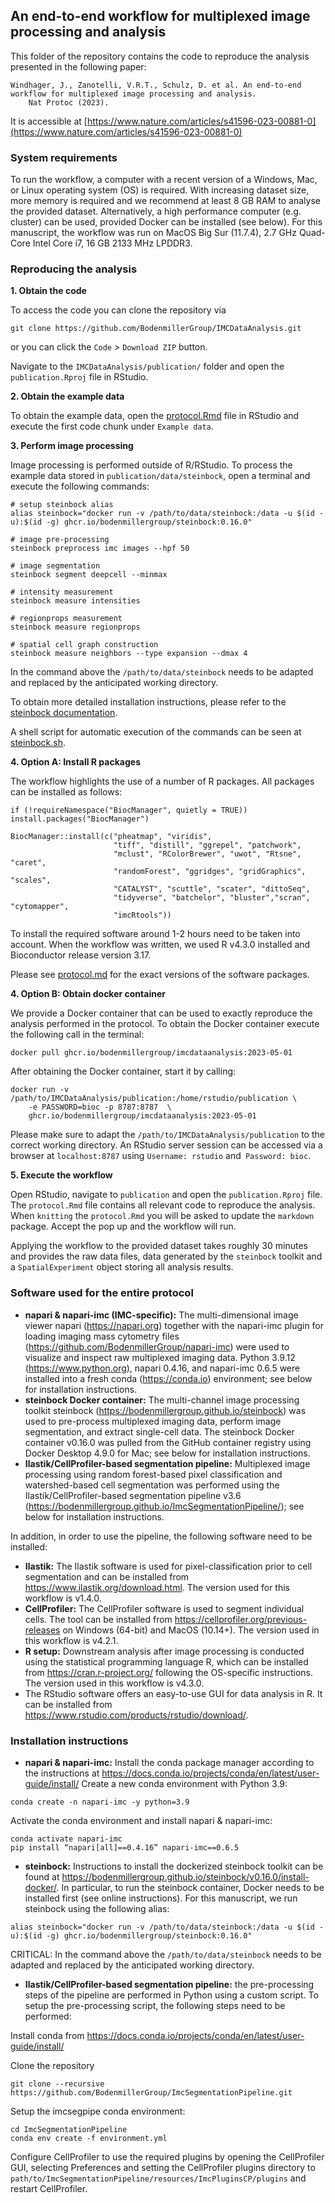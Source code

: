 ## An end-to-end workflow for multiplexed image processing and analysis

This folder of the repository contains the code to reproduce the analysis presented in the following paper:

```
Windhager, J., Zanotelli, V.R.T., Schulz, D. et al. An end-to-end workflow for multiplexed image processing and analysis.
    Nat Protoc (2023). 
```

It is accessible at [https://www.nature.com/articles/s41596-023-00881-0](https://www.nature.com/articles/s41596-023-00881-0)

### System requirements

To run the workflow, a computer with a recent version of a Windows, Mac, or Linux operating system (OS) is required. 
With increasing dataset size, more memory is required and we recommend at least 8 GB RAM to analyse the provided dataset. 
Alternatively, a high performance computer (e.g. cluster) can be used, provided Docker can be installed (see below). 
For this manuscript, the workflow was run on MacOS Big Sur (11.7.4), 2.7 GHz Quad-Core Intel Core i7, 16 GB 2133 MHz LPDDR3.

### Reproducing the analysis

**1. Obtain the code**

To access the code you can clone the repository via

```
git clone https://github.com/BodenmillerGroup/IMCDataAnalysis.git
```

or you can click the `Code` > `Download ZIP` button.

Navigate to the `IMCDataAnalysis/publication/` folder and open the 
`publication.Rproj` file in RStudio. 

**2. Obtain the example data**

To obtain the example data, open the [protocol.Rmd](protocol.Rmd) file in RStudio
and execute the first code chunk under `Example data`.

**3. Perform image processing**

Image processing is performed outside of R/RStudio. To process the example
data stored in `publication/data/steinbock`, open a terminal and execute the 
following commands:

```
# setup steinbock alias
alias steinbock="docker run -v /path/to/data/steinbock:/data -u $(id -u):$(id -g) ghcr.io/bodenmillergroup/steinbock:0.16.0"

# image pre-processing
steinbock preprocess imc images --hpf 50

# image segmentation
steinbock segment deepcell --minmax

# intensity measurement
steinbock measure intensities

# regionprops measurement
steinbock measure regionprops

# spatial cell graph construction
steinbock measure neighbors --type expansion --dmax 4
```

In the command above the `/path/to/data/steinbock` needs to be adapted and 
replaced by the anticipated working directory. 

To obtain more detailed installation instructions, please refer to the 
[steinbock documentation](https://bodenmillergroup.github.io/steinbock/latest/install-docker/).

A shell script for automatic execution of the commands can be seen at [steinbock.sh](steinbock.sh).

**4. Option A: Install R packages**

The workflow highlights the use of a number of R packages.
All packages can be installed as follows:

```
if (!requireNamespace("BiocManager", quietly = TRUE))
install.packages("BiocManager")

BiocManager::install(c("pheatmap", "viridis",
                       "tiff", "distill", "ggrepel", "patchwork",
                       "mclust", "RColorBrewer", "uwot", "Rtsne", "caret",                                                
                       "randomForest", "ggridges", "gridGraphics", "scales", 
                       "CATALYST", "scuttle", "scater", "dittoSeq", 
                       "tidyverse", "batchelor", "bluster","scran", "cytomapper", 
                       "imcRtools"))
```

To install the required software around 1-2 hours need to be taken into account.
When the workflow was written, we used R v4.3.0 installed and Bioconductor 
release version 3.17. 

Please see [protocol.md](protocol.md#session-information) for the exact versions of the software
packages.

**4. Option B: Obtain docker container**

We provide a Docker container that can be used to exactly reproduce the 
analysis performed in the protocol. To obtain the Docker container execute the
following call in the terminal:

```
docker pull ghcr.io/bodenmillergroup/imcdataanalysis:2023-05-01
```

After obtaining the Docker container, start it by calling:

```
docker run -v /path/to/IMCDataAnalysis/publication:/home/rstudio/publication \
	-e PASSWORD=bioc -p 8787:8787  \
	ghcr.io/bodenmillergroup/imcdataanalysis:2023-05-01
```

Please make sure to adapt the `/path/to/IMCDataAnalysis/publication` to the correct working directory.
An RStudio server session can be accessed via a browser at `localhost:8787` using `Username: rstudio` and` Password: bioc`.

**5. Execute the workflow**

Open RStudio, navigate to `publication` and open the `publication.Rproj` file.
The `protocol.Rmd` file contains all relevant code to reproduce the analysis.
When `knitting` the `protocol.Rmd` you will be asked to update the `markdown`
package. Accept the pop up and the workflow will run.

Applying the workflow to the provided dataset takes roughly 30 minutes and 
provides the raw data files, data generated by the `steinbock` toolkit 
and a `SpatialExperiment` object storing all analysis results.

### Software used for the entire protocol

* **napari & napari-imc (IMC-specific):** The multi-dimensional image viewer napari  (https://napari.org) together with the napari-imc plugin for loading imaging mass cytometry files (https://github.com/BodenmillerGroup/napari-imc) were used to visualize and inspect raw multiplexed imaging data. Python 3.9.12 (https://www.python.org), napari 0.4.16, and napari-imc 0.6.5 were installed into a fresh conda (https://conda.io) environment; see below for installation instructions.
* **steinbock Docker container:** The multi-channel image processing toolkit steinbock  (https://bodenmillergroup.github.io/steinbock) was used to pre-process multiplexed imaging data, perform image segmentation, and extract single-cell data. The steinbock Docker container v0.16.0 was pulled from the GitHub container registry using Docker Desktop 4.9.0 for Mac; see below for installation instructions.
* **Ilastik/CellProfiler-based segmentation pipeline:** Multiplexed image processing using random forest-based pixel classification and watershed-based cell segmentation was performed using the Ilastik/CellProfiler-based segmentation pipeline v3.6 (https://bodenmillergroup.github.io/ImcSegmentationPipeline/); see below for installation instructions.

In addition, in order to use the pipeline, the following software need to be installed:
* **Ilastik:** The Ilastik software is used for pixel-classification prior to cell segmentation and can be installed from https://www.ilastik.org/download.html. The version used for this workflow is v1.4.0.
* **CellProfiler:** The CellProfiler software is used to segment individual cells. The tool can be installed from https://cellprofiler.org/previous-releases on Windows (64-bit) and MacOS (10.14+). The version used in this workflow is v4.2.1.
* **R setup:** Downstream analysis after image processing is conducted using the statistical programming language R, which can be installed from https://cran.r-project.org/ following the OS-specific instructions. The version used in this workflow is v4.3.0. 
* The RStudio software offers an easy-to-use GUI for data analysis in R. It can be installed from https://www.rstudio.com/products/rstudio/download/.

### Installation instructions

* **napari & napari-imc:** Install the conda package manager according to the instructions at https://docs.conda.io/projects/conda/en/latest/user-guide/install/ 
Create a new conda environment with Python 3.9:
```
conda create -n napari-imc -y python=3.9
```
Activate the conda environment and install napari & napari-imc:
```
conda activate napari-imc
pip install “napari[all]==0.4.16” napari-imc==0.6.5
```
* **steinbock:** Instructions to install the dockerized steinbock toolkit can be found at https://bodenmillergroup.github.io/steinbock/v0.16.0/install-docker/. In particular, to run the steinbock container, Docker needs to be installed first (see online instructions). For this manuscript, we run steinbock using the following alias:
```
alias steinbock="docker run -v /path/to/data/steinbock:/data -u $(id -u):$(id -g) ghcr.io/bodenmillergroup/steinbock:0.16.0"
```
CRITICAL: In the command above the `/path/to/data/steinbock` needs to be adapted and replaced by the anticipated working directory. 

* **Ilastik/CellProfiler-based segmentation pipeline:** the pre-processing steps of the pipeline are performed in Python using a custom script. To setup the pre-processing script, the following steps need to be performed:

Install conda from https://docs.conda.io/projects/conda/en/latest/user-guide/install/

Clone the repository
```
git clone --recursive https://github.com/BodenmillerGroup/ImcSegmentationPipeline.git
```
Setup the imcsegpipe conda environment:
```
cd ImcSegmentationPipeline
conda env create -f environment.yml
```

Configure CellProfiler to use the required plugins by opening the CellProfiler GUI, selecting Preferences and setting the CellProfiler plugins directory to `path/to/ImcSegmentationPipeline/resources/ImcPluginsCP/plugins` and restart CellProfiler. 
